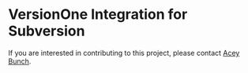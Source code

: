 # VersionOne Integration for Subversion

If you are interested in contributing to this project, please contact [Acey Bunch](mailto:acey.bunch@versionone.com).
